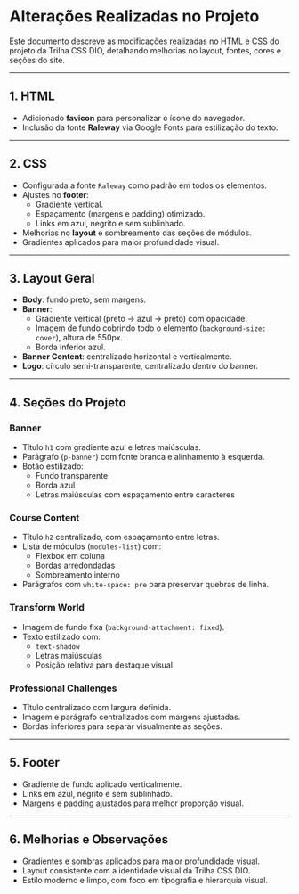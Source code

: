 # Alterações Realizadas no Projeto

Este documento descreve as modificações realizadas no HTML e CSS do projeto da Trilha CSS DIO, detalhando melhorias no layout, fontes, cores e seções do site.

---

## 1. HTML
- Adicionado **favicon** para personalizar o ícone do navegador.
- Inclusão da fonte **Raleway** via Google Fonts para estilização do texto.

---

## 2. CSS
- Configurada a fonte `Raleway` como padrão em todos os elementos.
- Ajustes no **footer**:
  - Gradiente vertical.
  - Espaçamento (margens e padding) otimizado.
  - Links em azul, negrito e sem sublinhado.
- Melhorias no **layout** e sombreamento das seções de módulos.
- Gradientes aplicados para maior profundidade visual.

---

## 3. Layout Geral
- **Body**: fundo preto, sem margens.
- **Banner**:
  - Gradiente vertical (preto → azul → preto) com opacidade.
  - Imagem de fundo cobrindo todo o elemento (`background-size: cover`), altura de 550px.
  - Borda inferior azul.
- **Banner Content**: centralizado horizontal e verticalmente.
- **Logo**: círculo semi-transparente, centralizado dentro do banner.

---

## 4. Seções do Projeto

### Banner
- Título `h1` com gradiente azul e letras maiúsculas.
- Parágrafo (`p-banner`) com fonte branca e alinhamento à esquerda.
- Botão estilizado:
  - Fundo transparente
  - Borda azul
  - Letras maiúsculas com espaçamento entre caracteres

### Course Content
- Título `h2` centralizado, com espaçamento entre letras.
- Lista de módulos (`modules-list`) com:
  - Flexbox em coluna
  - Bordas arredondadas
  - Sombreamento interno
- Parágrafos com `white-space: pre` para preservar quebras de linha.

### Transform World
- Imagem de fundo fixa (`background-attachment: fixed`).
- Texto estilizado com:
  - `text-shadow`
  - Letras maiúsculas
  - Posição relativa para destaque visual

### Professional Challenges
- Título centralizado com largura definida.
- Imagem e parágrafo centralizados com margens ajustadas.
- Bordas inferiores para separar visualmente as seções.

---

## 5. Footer
- Gradiente de fundo aplicado verticalmente.
- Links em azul, negrito e sem sublinhado.
- Margens e padding ajustados para melhor proporção visual.

---

## 6. Melhorias e Observações
- Gradientes e sombras aplicados para maior profundidade visual.
- Layout consistente com a identidade visual da Trilha CSS DIO.
- Estilo moderno e limpo, com foco em tipografia e hierarquia visual.
